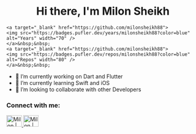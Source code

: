 
<h1 align="center"> Hi there, I'm Milon Sheikh</h1>

<p align="center">
	
	<a target="_blank" href="https://github.com/milonsheikh88">
	<img src="https://badges.pufler.dev/years/milonsheikh88?color=blue" alt="Years" width="70" />
	</a>&nbsp;&nbsp;
	<a target="_blank" href="https://github.com/milonsheikh88">
	<img src="https://badges.pufler.dev/repos/milonsheikh88?color=blue" alt="Repos" width="80" />
	</a>&nbsp;&nbsp;
	
</p>

- 🔭 I’m currently working on Dart and Flutter
- 🌱 I’m currently learning Swift and iOS
- 👯 I’m looking to collaborate with other Developers

### Connect with me:
<p align="left">
  
<a href="https://twitter.com/M_Sheikh007/" target="_blank">
<img alt="Milon | Twitter" src="https://cdn.jsdelivr.net/npm/simple-icons@v3/icons/twitter.svg"
width="40" height="30"/> 
</a> 
                      
<a href="https://www.linkedin.com/in/milon-sheikh-007/" target="_blank">
<img alt="Milon | Linkedin" src="https://cdn.jsdelivr.net/npm/simple-icons@v3/icons/linkedin.svg"
width="40" height="30"/> 
</a> 
</p>
